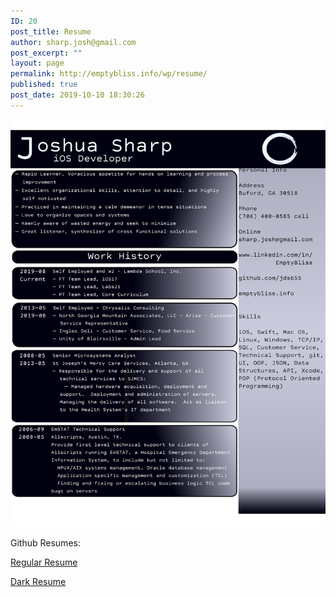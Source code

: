 ```yaml
---
ID: 20
post_title: Resume
author: sharp.josh@gmail.com
post_excerpt: ""
layout: page
permalink: http://emptybliss.info/wp/resume/
published: true
post_date: 2019-10-10 18:30:26
---
```

<img src="https://github.com/EmptyBliss-info/resume-joshua-sharp/raw/master/Joshua%20Sharp%20Resume_dark-page001.svg" alt="Resume">		
		<p>Github Resumes:</p><p><a href="https://github.com/EmptyBliss-info/resume-joshua-sharp/raw/master/Joshua%20Sharp%20Resume.pdf" target="_blank" rel="noopener noreferrer">Regular Resume</a></p><p><a href="https://github.com/EmptyBliss-info/resume-joshua-sharp/raw/master/Joshua%20Sharp%20Resume_dark.pdf">Dark Resume</a></p>
